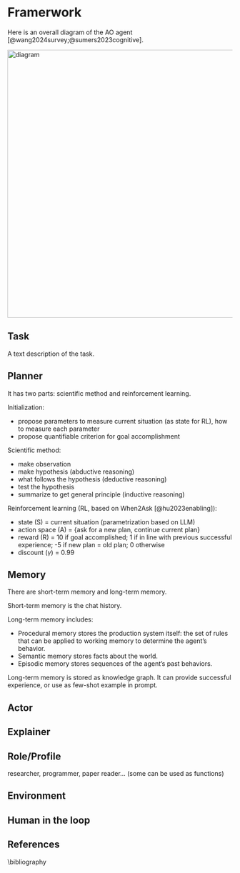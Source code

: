 # Framerwork

Here is an overall diagram of the AO agent [@wang2024survey;@sumers2023cognitive].

<img src="../img/diagram.png" alt="diagram" width="600"/>

## Task

A text description of the task.

## Planner

It has two parts: scientific method and reinforcement learning.

Initialization:

* propose parameters to measure current situation (as state for RL), how to measure each parameter
* propose quantifiable criterion for goal accomplishment

Scientific method:

* make observation
* make hypothesis (abductive reasoning)
* what follows the hypothesis (deductive reasoning)
* test the hypothesis
* summarize to get general principle (inductive reasoning)

Reinforcement learning (RL, based on When2Ask [@hu2023enabling]):

* state (S) = current situation (parametrization based on LLM)
* action space (A) = {ask for a new plan, continue current plan}
* reward (R) = 10 if goal accomplished; 1 if in line with previous successful experience; -5 if new plan = old plan; 0 otherwise
* discount ($\gamma$) = 0.99

## Memory

There are short-term memory and long-term memory.

Short-term memory is the chat history.

Long-term memory includes:

* Procedural memory stores the production system itself: the set of rules that can be applied to working memory to determine the agent’s behavior.
* Semantic memory stores facts about the world.
* Episodic memory stores sequences of the agent’s past behaviors.

Long-term memory is stored as knowledge graph. It can provide successful experience, or use as few-shot example in prompt.
<!-- can be replaced by memory engrams if neuromorphic implementation -->

## Actor

## Explainer

## Role/Profile

researcher, programmer, paper reader... (some can be used as functions)

## Environment

## Human in the loop

## References

\bibliography

